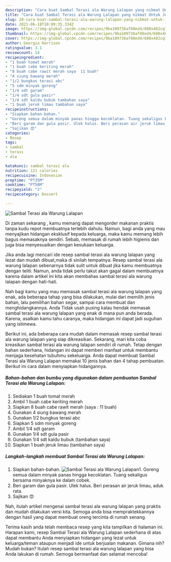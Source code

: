 ```yaml
---
description: "Cara buat Sambal Terasi ala Warung Lalapan yang nikmat Untuk Jualan"
title: "Cara buat Sambal Terasi ala Warung Lalapan yang nikmat Untuk Jualan"
slug: 20-cara-buat-sambal-terasi-ala-warung-lalapan-yang-nikmat-untuk-jualan
date: 2021-06-18T10:09:35.334Z
image: https://img-global.cpcdn.com/recipes/9ba109736af88ed4/680x482cq70/sambal-terasi-ala-warung-lalapan-foto-resep-utama.jpg
thumbnail: https://img-global.cpcdn.com/recipes/9ba109736af88ed4/680x482cq70/sambal-terasi-ala-warung-lalapan-foto-resep-utama.jpg
cover: https://img-global.cpcdn.com/recipes/9ba109736af88ed4/680x482cq70/sambal-terasi-ala-warung-lalapan-foto-resep-utama.jpg
author: Georgia Harrison
ratingvalue: 3.1
reviewcount: 14
recipeingredient:
- "1 buah tomat merah"
- "1 buah cabe keriting merah"
- "8 buah cabe rawit merah saya  11 buah"
- "4 siung bawang merah"
- "1/2 bungkus terasi abc"
- "5 sdm minyak goreng"
- "1/4 sdt garam"
- "1/4 sdt gula pasir"
- "1/4 sdt kaldu bubuk tambahan saya"
- "1 buah jeruk limau tambahan saya"
recipeinstructions:
- "Siapkan bahan-bahan."
- "Goreng semua dalam minyak panas hingga kecoklatan. Tuang sekaligus bersama minyaknya ke dalam cobek."
- "Beri garam dan gula pasir. Ulek halus. Beri perasan air jeruk limau, aduk rata."
- "Sajikan 😍"
categories:
- Resep
tags:
- sambal
- terasi
- ala

katakunci: sambal terasi ala 
nutrition: 121 calories
recipecuisine: Indonesian
preptime: "PT35M"
cooktime: "PT58M"
recipeyield: "2"
recipecategory: Dessert

---
```



![Sambal Terasi ala Warung Lalapan](https://img-global.cpcdn.com/recipes/9ba109736af88ed4/680x482cq70/sambal-terasi-ala-warung-lalapan-foto-resep-utama.jpg)

Di zaman  sekarang , kamu memang dapat mengorder makanan praktis tanpa kudu repot membuatnya terlebih dahulu. Namun, bagi anda yang mau menyajikan hidangan eksklusif kepada keluarga, maka kamu memang lebih bagus memasaknya sendiri. Sebab, memasak di rumah lebih higienis dan juga bisa menyesuaikan dengan kesukaan keluarga.

Jika anda lagi mencari ide resep sambal terasi ala warung lalapan yang lezat dan mudah dibuat,maka di sinilah tempatnya. Resep sambal terasi ala warung lalapan  sebenarnya tidak sulit untuk dibuat jika kamu membuatnya dengan teliti. Namun, anda tidak perlu takut akan gagal dalam membuatnya 
karena dalam artikel ini kita akan membahas sambal terasi ala warung lalapan dengan hati-hati.  



Nah bagi kamu yang mau memasak sambal terasi ala warung lalapan yang enak, ada beberapa tahap yang bisa dilakukan, mulai dari memilih jenis bahan, lalu pemilihan bahan segar, sampai cara membuat dan menghidangkannya. Anda Tidak usah pusing kalau hendak memasak sambal terasi ala warung lalapan yang enak di mana pun anda berada. Karena, asalkan kamu  tahu caranya, maka hidangan ini dapat jadi suguhan yang istimewa.

Berikut ini, ada beberapa cara mudah dalam memasak resep sambal terasi ala warung lalapan yang siap dikreasikan. Sekarang, mari kita coba kreasikan sambal terasi ala warung lalapan sendiri di rumah. Tetap dengan bahan sederhana, hidangan ini dapat memberi manfaat untuk membantu menjaga kesehatan tubuhmu sekeluarga. Anda dapat membuat Sambal Terasi ala Warung Lalapan memakai 10 jenis bahan dan 4 tahap pembuatan. Berikut ini cara dalam menyiapkan hidangannya.

<!--inarticleads1-->

##### Bahan-bahan dan bumbu yang digunakan dalam pembuatan Sambal Terasi ala Warung Lalapan:

1. Sediakan 1 buah tomat merah
1. Ambil 1 buah cabe keriting merah
1. Siapkan 8 buah cabe rawit merah (saya : 11 buah)
1. Gunakan 4 siung bawang merah
1. Gunakan 1/2 bungkus terasi abc
1. Siapkan 5 sdm minyak goreng
1. Ambil 1/4 sdt garam
1. Gunakan 1/4 sdt gula pasir
1. Gunakan 1/4 sdt kaldu bubuk (tambahan saya)
1. Siapkan 1 buah jeruk limau (tambahan saya)




<!--inarticleads2-->

##### Langkah-langkah membuat Sambal Terasi ala Warung Lalapan:

1. Siapkan bahan-bahan.
<img src="https://img-global.cpcdn.com/steps/a6a80ed8ac493f08/160x128cq70/sambal-terasi-ala-warung-lalapan-langkah-memasak-1-foto.jpg" alt="Sambal Terasi ala Warung Lalapan">1. Goreng semua dalam minyak panas hingga kecoklatan. Tuang sekaligus bersama minyaknya ke dalam cobek.
1. Beri garam dan gula pasir. Ulek halus. Beri perasan air jeruk limau, aduk rata.
1. Sajikan 😍




Nah, itulah artikel mengenai  sambal terasi ala warung lalapan  yang praktis dan mudah dilakukan versi kita. Semoga anda bisa mempraktekkannya dengan hasil yang dapat membuat oreng tercinta di rumah senang. 

Terima kasih anda telah membaca resep yang kita tampilkan di halaman ini. Harapan kami, resep  Sambal Terasi ala Warung Lalapan sederhana di atas dapat membantu Anda menyiapkan hidangan yang lezat untuk keluarga/teman ataupun menjadi ide untuk berjualan makanan. Gimana nih? Mudah bukan? Itulah resep sambal terasi ala warung lalapan yang bisa Anda lakukan di rumah. Semoga bermanfaat dan selamat mencoba!

